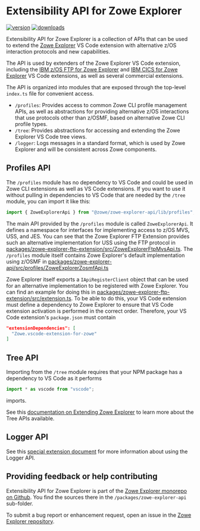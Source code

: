 # Extensibility API for Zowe Explorer

[![version](https://img.shields.io/npm/v/@zowe/zowe-explorer-api)](https://img.shields.io/npm/v/@zowe/zowe-explorer-api)
[![downloads](https://img.shields.io/npm/dt/@zowe/zowe-explorer-api)](https://img.shields.io/npm/dt/@zowe/zowe-explorer-api)

Extensibility API for Zowe Explorer is a collection of APIs that can be used to extend the [Zowe Explorer](https://github.com/zowe/zowe-explorer-vscode) VS Code extension with alternative z/OS interaction protocols and new capabilities.

The API is used by extenders of the Zowe Explorer VS Code extension, including the [IBM z/OS FTP for Zowe Explorer](https://github.com/zowe/zowe-explorer-vscode/tree/main/packages/zowe-explorer-ftp-extension) and [IBM CICS for Zowe Explorer](https://github.com/zowe/cics-for-zowe-client/tree/main/packages/vsce) VS Code extensions, as well as several commercial extensions.

The API is organized into modules that are exposed through the top-level `index.ts` file for convenient access.

- `/profiles`: Provides access to common Zowe CLI profile management APIs, as well as abstractions for providing alternative z/OS interactions that use protocols other than z/OSMF, based on alternative Zowe CLI profile types.
- `/tree`: Provides abstractions for accessing and extending the Zowe Explorer VS Code tree views.
- `/logger`: Logs messages in a standard format, which is used by Zowe Explorer and will be consistent across Zowe components.

## Profiles API

The `/profiles` module has no dependency to VS Code and could be used in Zowe CLI extensions as well as VS Code extensions. If you want to use it without pulling in dependencies to VS Code that are needed by the `/tree` module, you can import it like this:

```ts
import { ZoweExplorerApi } from "@zowe/zowe-explorer-api/lib/profiles";
```

The main API provided by the `/profiles` module is called `ZoweExplorerApi`. It defines a namespace for interfaces for implementing access to z/OS MVS, USS, and JES. You can see that the Zowe Explorer FTP Extension provides such an alternative implementation for USS using the FTP protocol in [packages/zowe-explorer-ftp-extension/src/ZoweExplorerFtpMvsApi.ts](/packages/zowe-explorer-ftp-extension/src/ZoweExplorerFtpMvsApi.ts). The `/profiles` module itself contains Zowe Explorer's default implementation using z/OSMF in [packages/zowe-explorer-api/src/profiles/ZoweExplorerZosmfApi.ts](/packages/zowe-explorer-api/src/profiles/ZoweExplorerZosmfApi.ts)

Zowe Explorer itself exports a `IApiRegisterClient` object that can be used for an alternative implementation to be registered with Zowe Explorer. You can find an example for doing this in [packages/zowe-explorer-ftp-extension/src/extension.ts](/packages/zowe-explorer-ftp-extension/src/extension.ts). To be able to do this, your VS Code extension must define a dependency to Zowe Explorer to ensure that VS Code extension activation is performed in the correct order. Therefore, your VS Code extension's `package.json` must contain

```json
"extensionDependencies": [
  "Zowe.vscode-extension-for-zowe"
]
```

## Tree API

Importing from the `/tree` module requires that your NPM package has a dependency to VS Code as it performs

```ts
import * as vscode from "vscode";
```

imports.

See this [documentation on Extending Zowe Explorer](https://github.com/zowe/zowe-explorer-vscode/wiki/Extending-Zowe-Explorer) to learn more about the Tree APIs available.

## Logger API

See this [special extension document](https://github.com/zowe/zowe-explorer-vscode/wiki/Error-Handling-for-Extenders#logging-of-error-message) for more information about using the Logger API.

## Providing feedback or help contributing

Extensibility API for Zowe Explorer is part of the [Zowe Explorer monorepo on Github](https://github.com/zowe/zowe-explorer-vscode). You find the sources there in the `/packages/zowe-explorer-api` sub-folder.

To submit a bug report or enhancement request, open an issue in the [Zowe Explorer repository](https://github.com/zowe/zowe-explorer-vscode/issues).
